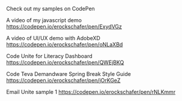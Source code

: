 Check out my samples on CodePen

A video of my javascript demo
https://codepen.io/erockschafer/pen/ExydVGz

A video of UI/UX demo with AdobeXD
https://codepen.io/erockschafer/pen/oNLaXBd

Code Unite for Literacy Dashboard
https://codepen.io/erockschafer/pen/QWEjBKQ

Code Teva Demandware Spring Break Style Guide
https://codepen.io/erockschafer/pen/jOrKGeZ

Email Unite sample 1
https://codepen.io/erockschafer/pen/rNLKmmr
